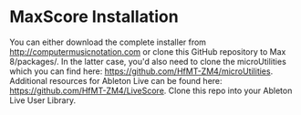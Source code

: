 # MaxScore Installation

You can either download the complete installer from http://computermusicnotation.com or clone this GitHub repository to Max 8/packages/. In the latter case, you'd also need to clone the microUtilities which you can find here: https://github.com/HfMT-ZM4/microUtilities. Additional resources for Ableton Live can be found here: https://github.com/HfMT-ZM4/LiveScore. Clone this repo into your Ableton Live User Library.

